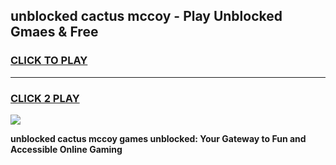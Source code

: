 
## unblocked cactus mccoy - Play Unblocked Gmaes & Free
<h3>
<a href="https://news.freeplayer.one?title=unblocked_cactus_mccoy&ref=16F">CLICK TO PLAY</a></h3>
<hr>

<h3>
<a href="https://news.freeplayer.one?title=unblocked_cactus_mccoy&ref=16F">CLICK 2 PLAY</a>
  
</h3>

<a href="https://news.freeplayer.one?title=unblocked_cactus_mccoy&ref=16F/"><img src="https://clearcache.store/games.png"></a>


**unblocked cactus mccoy games unblocked: Your Gateway to Fun and Accessible Online Gaming**
